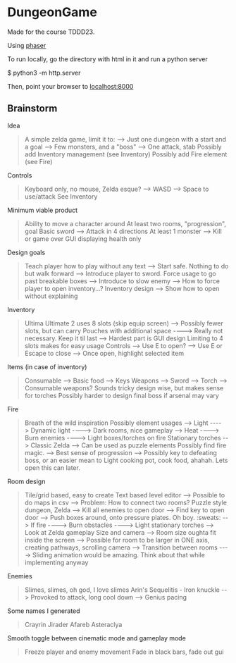 # DungeonGame

Made for the course TDDD23.

Using [phaser](http://phaser.io/)

To run locally, go the directory with html in it and run a python server

  $ python3 -m http.server

Then, point your browser to [localhost:8000](http://localhost:8000)


## Brainstorm

Idea
> A simple zelda game, limit it to:
--> Just one dungeon with a start and a goal
--> Few monsters, and a "boss"
--> One attack, stab
> Possibly add Inventory management (see Inventory)
> Possibly add Fire element (see Fire)

Controls
> Keyboard only, no mouse, Zelda esque?
--> WASD
--> Space to use/attack
> See Inventory

Minimum viable product
> Ability to move a character around
> At least two rooms, "progression", goal
> Basic sword
--> Attack in 4 directions
> At least 1 monster
--> Kill or game over
> GUI displaying health only

Design goals
> Teach player how to play without any text
--> Start safe. Nothing to do but walk forward
--> Introduce player to sword. Force usage to go past breakable boxes
--> Introduce to slow enemy
--> How to force player to open inventory...?
> Inventory design
--> Show how to open without explaining

Inventory
> Ultima Ultimate 2 uses 8 slots (skip equip screen)
--> Possibly fewer slots, but can carry Pouches with additional space
----> Really not necessary. Keep it til last
--> Hardest part is GUI design
> Limiting to 4 slots makes for easy usage
> Controls
--> Use E to open?
--> Use E or Escape to close
--> Once open, highlight selected item

Items (in case of inventory)
> Consumable
--> Basic food
--> Keys
> Weapons
--> Sword
--> Torch
--> Consumable weapons? Sounds tricky design wise, but makes sense for torches
> Possibly harder to design final boss if arsenal may vary

Fire
> Breath of the wild inspiration
> Possibly element usages
--> Light
----> Dynamic light
----> Dark rooms, nice gameplay
--> Heat
----> Burn enemies
----> Light boxes/torches on fire
> Stationary torches
--> Classic Zelda
--> Can be used as puzzle elements
> Possibly find fire magic.
--> Best sense of progression
--> Possibly key to defeating boss, or an easier mean to
> Light cooking pot, cook food, ahahah. Lets open this can later.

Room design
> Tile/grid based, easy to create
> Text based level editor
--> Possible to do maps in csv
--> Problem: How to connect two rooms?
> Puzzle style dungeon, Zelda
--> Kill all enemies to open door
--> Find key to open door
--> Push boxes around, onto pressure plates. Oh boy. :sweats:
--> If fire
----> Burn obstacles
----> Light stationary torches
--> Look at Zelda gameplay
> Size and camera
--> Room size oughta fit inside the screen
--> Possible for room to be larger in ONE axis, creating pathways, scrolling camera
--> Transition between rooms
----> Sliding animation would be amazing. Think about that while implementing anyway

Enemies
> Slimes, slimes, oh god, I love slimes
> Arin's Sequelitis - Iron knuckle
--> Provoked to attack, long cool down
--> Genius pacing

Some names I generated
> Crayrin
> Jirader
> Afareb
> Asteraclya

Smooth toggle between cinematic mode and gameplay mode
> Freeze player and enemy movement
> Fade in black bars, fade out gui


